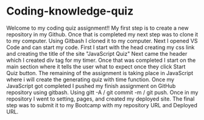 # Coding-knowledge-quiz
Welcome to my coding quiz assignment!!
My first step is to create a new repository in my Github.
Once that is completed my next step was to clone it to my computer.
Using Gitbash I cloned it to my computer.
Next I opened VS Code and can start my code. 
First I start with the head creating my css link and creating the title of the site "JavaScript Quiz"
Next came the header which I created div tag for my timer.
Once that was completed I start on the main section where it tells the user what to expect once they click Start Quiz button.
The remaining of the assignment is taking place in JavaScript where i will create the generating quiz with time function.
Once my JavaScript got completed I pushed my finish assignment on GitHub repository using gitbash.
Using gitt -A / git commit -m / git push.
Once in my repository I went to setting, pages, and created my deployed site.
The final step was to submit it to my Bootcamp with my repository URL and Deployed URL.